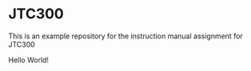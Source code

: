 # JTC300
This is an example repository for the instruction manual assignment for JTC300

Hello World!
